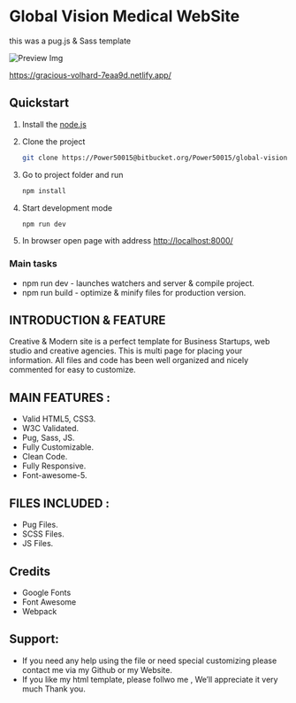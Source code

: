 # Global Vision Medical WebSite

this was a pug.js & Sass template 

![Preview Img](ux/screencapture.png)

https://gracious-volhard-7eaa9d.netlify.app/

## Quickstart

1. Install the [node.js](https://nodejs.org/en/)
2. Clone the project

    ```bash
    git clone https://Power50015@bitbucket.org/Power50015/global-vision-medical.git
    ```

3. Go to project folder and run

    ```bash
    npm install
    ```

4. Start development mode

    ```bash
    npm run dev
    ```

5. In browser open page with address [http://localhost:8000/](http://localhost:8000/)

### Main tasks

- npm run dev -  launches watchers and server & compile project.
- npm run build - optimize & minify files for production version.

## INTRODUCTION & FEATURE

Creative & Modern site is a perfect template for Business Startups, web
studio and creative agencies. This is multi page for placing your
information. All files and code has been well organized and nicely commented for easy to customize.


## MAIN FEATURES :

- Valid HTML5, CSS3.
- W3C Validated.
- Pug, Sass, JS.
- Fully Customizable.
- Clean Code.
- Fully Responsive.
- Font-awesome-5.


## FILES INCLUDED :

- Pug Files.
- SCSS Files.
- JS Files.

## Credits

- Google Fonts 
- Font Awesome
- Webpack

## Support:

- If you need any help using the file or need special customizing please contact me via my Github or my Website.
- If you like my html template, please follwo me , We’ll appreciate it very much Thank you.
